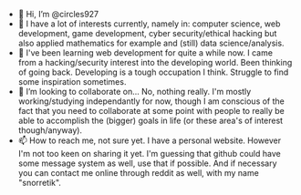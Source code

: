 - 👋 Hi, I’m @circles927
- 👀 I have a lot of interests currently, namely in: computer science, web development, game development, cyber security/ethical hacking but also applied mathematics for example and (still) data science/analysis.
- 🌱 I've been learning web development for quite a while now. I came from a hacking/security interest into the developing world. Been thinking of going back. Developing is a tough occupation I think. Struggle to find some inspiration sometimes.
- 💞️ I’m looking to collaborate on... No, nothing really. I'm mostly working/studying independantly for now, though I am conscious of the fact that you need to collaborate at some point with people to really be able to accomplish the (bigger) goals in life (or these area's of interest though/anyway).
- 📫 How to reach me, not sure yet. I have a personal website. However I'm not too keen on sharing it yet. I'm guessing that github could have some message system as well, use that if possible. And if necessary you can contact me online through reddit as well, with my name "snorretik".


<!---
snorretik/snorretik is a ✨ special ✨ repository because its `README.md` (this file) appears on your GitHub profile.
You can click the Preview link to take a look at your changes.
--->
